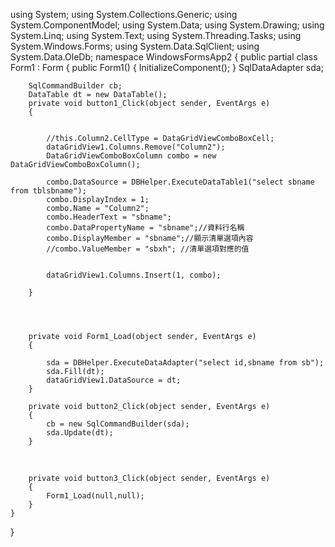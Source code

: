 using System;
using System.Collections.Generic;
using System.ComponentModel;
using System.Data;
using System.Drawing;
using System.Linq;
using System.Text;
using System.Threading.Tasks;
using System.Windows.Forms;
using System.Data.SqlClient;
using System.Data.OleDb;
namespace WindowsFormsApp2
{
    public partial class Form1 : Form
    {
        public Form1()
        {
            InitializeComponent();
        }
        SqlDataAdapter sda;
        
        SqlCommandBuilder cb;
        DataTable dt = new DataTable();
        private void button1_Click(object sender, EventArgs e)
        {


            //this.Column2.CellType = DataGridViewComboBoxCell;
            dataGridView1.Columns.Remove("Column2");
            DataGridViewComboBoxColumn combo = new DataGridViewComboBoxColumn();
    
            combo.DataSource = DBHelper.ExecuteDataTable1("select sbname from tblsbname");
            combo.DisplayIndex = 1;
            combo.Name = "Column2";
            combo.HeaderText = "sbname";
            combo.DataPropertyName = "sbname";//資料行名稱
            combo.DisplayMember = "sbname";//顯示清單選項內容
            //combo.ValueMember = "sbxh"; //清單選項對應的值


            dataGridView1.Columns.Insert(1, combo);
            
        }




        private void Form1_Load(object sender, EventArgs e)
        {
            
            sda = DBHelper.ExecuteDataAdapter("select id,sbname from sb");
            sda.Fill(dt);
            dataGridView1.DataSource = dt;
        }
    
        private void button2_Click(object sender, EventArgs e)
        {
            cb = new SqlCommandBuilder(sda);
            sda.Update(dt);
        }


​      

        private void button3_Click(object sender, EventArgs e)
        {
            Form1_Load(null,null);
        }
    }
}